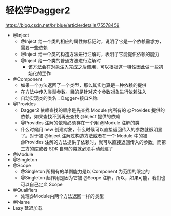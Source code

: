 # 轻松学Dagger2

https://blog.csdn.net/briblue/article/details/75578459



+ @Inject
  + @Inject 给一个类的相应的属性做标记时，说明了它是一个依赖需求方，需要一些依赖
  + @Inject 给一个类的构造方法进行注解时，表明了它能提供依赖的能力
  + @Inject 给一个类的普通方法进行注解时
    + 该方法会在对象注入完成之后调用，可以根据这一特性因此做一些初始化的工作
+ @Component
  + 如果一个方法返回了一个类型，那么其实也算是一种依赖的提供
  + 在方法中传入类型参数。目的是针对这个参数对象进行依赖注入
  + 自动实现类的类名：Dagger+接口名称
+ @Provides
  + Dagger2 依赖查找的顺序是先查找 Module 内所有的 @Provides 提供的依赖，如果查找不到再去查找 @Inject 提供的依赖
  + @Provides 注解的依赖必须存在一个用 @Module 注解的类
  + 什么时候用 new 创建对象，什么时候可以直接返回传入的参数就很明显了。对于被 @Inject 注解过构造方法或者在一个 Module 中的被 @Provides 注解的方法提供了依赖时，就可以直接返回传入的参数，而第三方的库或者 SDK 自带的类就必须手动创建了
+ @Module
+ @Singleton
+ @Scope
  + @Singleton 所拥有的单例能力是以 Component 为范围的限定的
  + @Singleton 起作用是因为它被 @Scope 注解，所以，如果可能，我们也可以自己定义 Scope
+ @Qualifiers
  + 处理@Module内两个方法返回一样的类型
+ @Name
+ Lazy 延迟加载